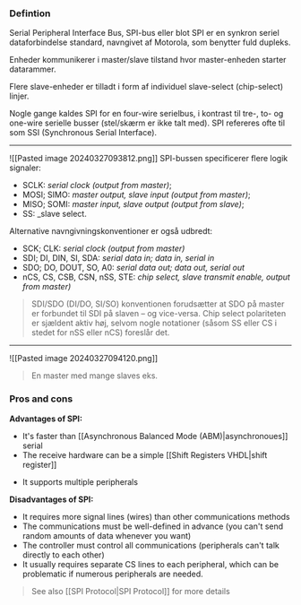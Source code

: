 
### Defintion
Serial Peripheral Interface Bus, SPI-bus eller blot SPI er en synkron seriel dataforbindelse standard, navngivet af Motorola, som benytter fuld dupleks.

Enheder kommunikerer i master/slave tilstand hvor master-enheden starter datarammer. 

Flere slave-enheder er tilladt i form af individuel slave-select (chip-select) linjer. 

Nogle gange kaldes SPI for en four-wire serielbus, i kontrast til tre-, to- og one-wire serielle busser (stel/skærm er ikke talt med). 
SPI refereres ofte til som SSI (Synchronous Serial Interface). 
***

![[Pasted image 20240327093812.png]]
SPI-bussen specificerer flere logik signaler:
- SCLK: _serial clock (output from master)_;
- MOSI; SIMO: _master output, slave input (output from master)_;
- MISO; SOMI: _master input, slave output (output from slave)_;
- SS: _slave select.

Alternative navngivningskonventioner er også udbredt:
- SCK; CLK: _serial clock (output from master)_
- SDI; DI, DIN, SI, SDA: _serial data in; data in, serial in_
- SDO; DO, DOUT, SO, A0: _serial data out; data out, serial out_
- nCS, CS, CSB, CSN, nSS, STE: _chip select, slave transmit enable, output from master)_

>SDI/SDO (DI/DO, SI/SO) konventionen forudsætter at SDO på master er forbundet til SDI på slaven – og vice-versa. 
>Chip select polariteten er sjældent aktiv høj, selvom nogle notationer (såsom SS eller CS i stedet for nSS eller nCS) foreslår det.
***

![[Pasted image 20240327094120.png]]
>En master med mange slaves eks.

### Pros and cons
 **Advantages of SPI:**
* It's faster than [[Asynchronous Balanced Mode (ABM)|asynchronoues]] serial
* The receive hardware can be a simple [[Shift Registers VHDL|shift register]]
- It supports multiple peripherals

**Disadvantages of SPI:**
- It requires more signal lines (wires) than other communications methods
- The communications must be well-defined in advance (you can't send random amounts of data whenever you want)
- The controller must control all communications (peripherals can't talk directly to each other)
- It usually requires separate CS lines to each peripheral, which can be problematic if numerous peripherals are needed.

> See also [[SPI Protocol|SPI Protocol]] for more details